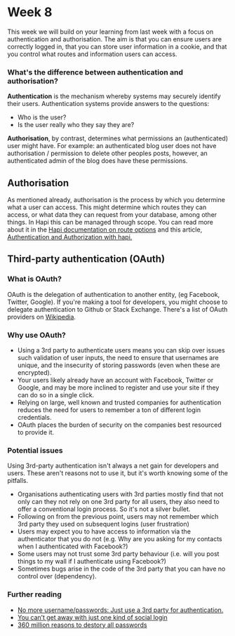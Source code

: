 # Week 8

This week we will build on your learning from last week with a focus on authentication and authorisation. The aim is that you can ensure users are correctly logged in, that you can store user information in a cookie, and that you control what routes and information users can access.

### What's the difference between authentication and authorisation?
**Authentication** is the mechanism whereby systems may securely identify their users. Authentication systems provide answers to the questions:
- Who is the user?
- Is the user really who they say they are?  

**Authorisation**, by contrast, determines what permissions an (authenticated) user might have.
For example: an authenticated blog user does not have authorisation / permission to delete other peoples posts, however, an authenticated admin of the blog does have these permissions.

## Authorisation
As mentioned already, authorisation is the process by which you determine what a user can access. This might determine which routes they can access, or what data they can request from your database, among other things. In Hapi this can be managed through scope. You can read more about it in the [Hapi documentation on route options](https://hapijs.com/api#route-options) and this article, [Authentication and Authorization with hapi.](https://medium.com/@poeticninja/authentication-and-authorization-with-hapi-5529b5ecc8ec)

## Third-party authentication (OAuth)
### What is OAuth?
OAuth is the delegation of authentication to another entity, (eg Facebook, Twitter, Google). If you're making a tool for developers, you might choose to delegate authentication to Github or Stack Exchange. There's a list of OAuth providers on [Wikipedia](https://en.wikipedia.org/wiki/List_of_OAuth_providers).

### Why use OAuth?
- Using a 3rd party to authenticate users means you can skip over issues such validation of user inputs, the need to ensure that usernames are unique, and the insecurity of storing passwords (even when these are encrypted).  
- Your users likely already have an account with Facebook, Twitter or Google, and may be more inclined to register and use your site if they can do so in a single click.  
- Relying on large, well known and trusted companies for authentication reduces the need for users to remember a ton of different login credentials.
- OAuth places the burden of security on the companies best resourced to provide it.

### Potential issues
Using 3rd-party authentication isn't always a net gain for developers and users. These aren't reasons not to use it, but it's worth knowing some of the pitfalls.
- Organisations authenticating users with 3rd parties mostly find that not only can they not rely on one 3rd party for all users, they also need to offer a conventional login process. So it's not a silver bullet.
- Following on from the previous point, users may not remember which 3rd party they used on subsequent logins (user frustration)
- Users may expect you to have access to information via the authenticator that you do not (e.g. Why are you asking for my contacts when I authenticated with Facebook?)
- Some users may not trust some 3rd party behaviour (i.e. will you post things to my wall if I authenticate using Facebook?)
- Sometimes bugs arise in the code of the 3rd party that you can have no control over (dependency).

### Further reading
- [No more username/passwords: Just use a 3rd party for authentication.](https://medium.com/@sellarafaeli/no-more-username-passwords-just-use-a-3rd-party-for-authentication-59b12db092a4)
- [You can’t get away with just one kind of social login](https://library.launchkit.io/the-unexpected-costs-of-third-party-login-cda41c087653)
- [360 million reasons to destory all passwords](https://medium.freecodecamp.com/360-million-reasons-to-destroy-all-passwords-9a100b2b5001)
